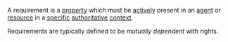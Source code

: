 A requirement is a [property](https://github.com/gcassel/Modular-Organization-Terminology/blob/master/terms/property.md) which must be [actively](https://github.com/gcassel/Modular-Organization-Terminology/blob/master/terms/active.md) present in an [agent](https://github.com/gcassel/Modular-Organization-Terminology/blob/master/terms/agent.md) or [resource](https://github.com/gcassel/Modular-Organization-Terminology/blob/master/terms/resource.md) in a [specific](https://github.com/gcassel/Modular-Organization-Terminology/blob/master/terms/specific.md) [authoritative](https://github.com/gcassel/Modular-Organization-Terminology/blob/master/terms/authority.md) [context](https://github.com/gcassel/Modular-Organization-Terminology/blob/master/terms/context.md).  

Requirements are typically defined to be *mutually dependent* with rights.
